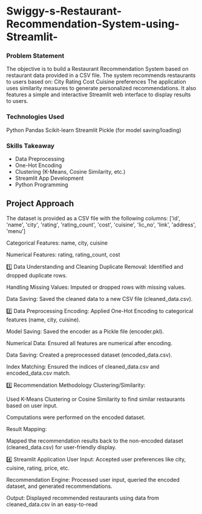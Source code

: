 # Swiggy-s-Restaurant-Recommendation-System-using-Streamlit-

### Problem Statement
The objective is to build a Restaurant Recommendation System based on restaurant data provided in a CSV file.
The system recommends restaurants to users based on:
City
Rating
Cost
Cuisine preferences
The application uses similarity measures to generate personalized recommendations.
It also features a simple and interactive Streamlit web interface to display results to users.
### Technologies Used
Python
Pandas
Scikit-learn
Streamlit
Pickle (for model saving/loading)
### Skills Takeaway
- Data Preprocessing
- One-Hot Encoding
- Clustering (K-Means, Cosine Similarity, etc.)
- Streamlit App Development
- Python Programming

## Project Approach
The dataset is provided as a CSV file with the following columns:
['id', 'name', 'city', 'rating', 'rating_count', 'cost', 'cuisine', 'lic_no', 'link', 'address', 'menu']

Categorical Features: name, city, cuisine

Numerical Features: rating, rating_count, cost

1️⃣ Data Understanding and Cleaning
Duplicate Removal: Identified and dropped duplicate rows.

Handling Missing Values: Imputed or dropped rows with missing values.

Data Saving: Saved the cleaned data to a new CSV file (cleaned_data.csv).

2️⃣ Data Preprocessing
Encoding: Applied One-Hot Encoding to categorical features (name, city, cuisine).

Model Saving: Saved the encoder as a Pickle file (encoder.pkl).

Numerical Data: Ensured all features are numerical after encoding.

Data Saving: Created a preprocessed dataset (encoded_data.csv).

Index Matching: Ensured the indices of cleaned_data.csv and encoded_data.csv match.

3️⃣ Recommendation Methodology
Clustering/Similarity:

Used K-Means Clustering or Cosine Similarity to find similar restaurants based on user input.

Computations were performed on the encoded dataset.

Result Mapping:

Mapped the recommendation results back to the non-encoded dataset (cleaned_data.csv) for user-friendly display.

4️⃣ Streamlit Application
User Input: Accepted user preferences like city, cuisine, rating, price, etc.

Recommendation Engine: Processed user input, queried the encoded dataset, and generated recommendations.

Output: Displayed recommended restaurants using data from cleaned_data.csv in an easy-to-read
